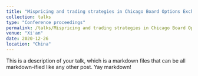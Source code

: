```yaml
---
title: "Mispricing and trading strategies in Chicago Board Options Exchange"
collection: talks
type: "Conference proceedings"
permalink: /talks/Mispricing and trading strategies in Chicago Board Options Exchange
venue: "Xi'an"
date: 2020-12-26
location: "China"
---
```


This is a description of your talk, which is a markdown files that can be all markdown-ified like any other post. Yay markdown!

